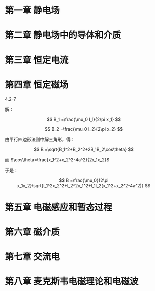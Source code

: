 # 第一章 静电场

# 第二章 静电场中的导体和介质

# 第三章 恒定电流

# 第四章 恒定磁场

4.2-7

解：

$$
B_1
=\frac{\mu_0 I_1}{2\pi x_1}
$$

$$
B_2
=\frac{\mu_0 I_2}{2\pi x_2}
$$

由平行四边形法则中解三角形，得：

$$
B
=\sqrt{B_1^2+B_2^2+2B_1B_2\cos\theta}
$$

而 $\cos\theta=\frac{x_1^2+x_2^2-4a^2}{2x_1x_2}$

于是：

$$
B
=\frac{\mu_0}{2\pi x_1x_2}\sqrt{I_1^2x_2^2+I_2^2x_1^2+I_1I_2(x_1^2+x_2^2-4a^2)}
$$

# 第五章 电磁感应和暂态过程

# 第六章 磁介质

# 第七章 交流电

# 第八章 麦克斯韦电磁理论和电磁波